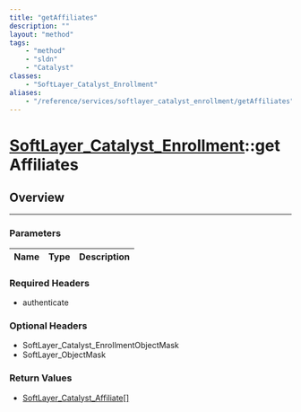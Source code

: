 ```yaml
---
title: "getAffiliates"
description: ""
layout: "method"
tags:
    - "method"
    - "sldn"
    - "Catalyst"
classes:
    - "SoftLayer_Catalyst_Enrollment"
aliases:
    - "/reference/services/softlayer_catalyst_enrollment/getAffiliates"
---
```

# [SoftLayer_Catalyst_Enrollment](/reference/services/SoftLayer_Catalyst_Enrollment)::getAffiliates





## Overview 


-----

### Parameters 
|Name | Type | Description |
| --- | --- | --- |


### Required Headers
* authenticate


### Optional Headers
* SoftLayer_Catalyst_EnrollmentObjectMask
* SoftLayer_ObjectMask

### Return Values
* <a href='/reference/datatypes/SoftLayer_Catalyst_Affiliate'>SoftLayer_Catalyst_Affiliate[] </a>




